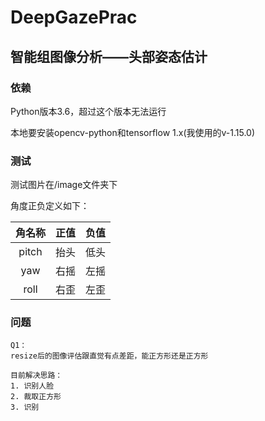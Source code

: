 # DeepGazePrac

## 智能组图像分析——头部姿态估计

### 依赖

Python版本3.6，超过这个版本无法运行

本地要安装opencv-python和tensorflow 1.x(我使用的v-1.15.0)

### 测试

测试图片在/image文件夹下

角度正负定义如下：

|角名称|正值|负值|
|:---:|:---:|:---:|
|pitch|抬头|低头|
|yaw|右摇|左摇|
|roll|右歪|左歪|

### 问题

    Q1：
    resize后的图像评估跟直觉有点差距，能正方形还是正方形
    
    目前解决思路：
    1. 识别人脸
    2. 裁取正方形
    3. 识别

